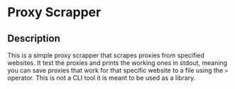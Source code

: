 # Proxy Scrapper

## Description

This is a simple proxy scrapper that scrapes proxies from specified websites. It test the proxies and prints the working ones in stdout, meaning you can save proxies that work for that specific website to a file using the `>` operator. This is not a CLI tool it is meant to be used as a library.